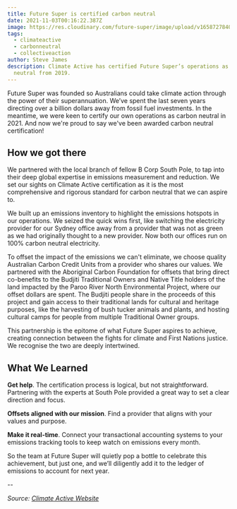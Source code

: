 ```yaml
---
title: Future Super is certified carbon neutral
date: 2021-11-03T00:16:22.387Z
image: https://res.cloudinary.com/future-super/image/upload/v1658727840/trees2.png
tags:
  - climateactive
  - carbonneutral
  - collectiveaction
author: Steve James
description: Climate Active has certified Future Super’s operations as carbon
  neutral from 2019.
---
```


Future Super was founded so Australians could take climate action through the power of their superannuation. We’ve spent the last seven years directing over a billion dollars away from fossil fuel investments. In the meantime, we were keen to certify our own operations as carbon neutral in 2021. And now we're proud to say we've been awarded carbon neutral certification!

## How we got there

We partnered with the local branch of fellow B Corp South Pole, to tap into their deep global expertise in emissions measurement and reduction. We set our sights on Climate Active certification as it is the most comprehensive and rigorous standard for carbon neutral that we can aspire to.

We built up an emissions inventory to highlight the emissions hotspots in our operations. We seized the quick wins first, like switching the electricity provider for our Sydney office away from a provider that was not as green as we had originally thought to a new provider. Now both our offices run on 100% carbon neutral electricity.

To offset the impact of the emissions we can't eliminate, we choose quality Australian Carbon Credit Units from a provider who shares our values. We partnered with the Aboriginal Carbon Foundation for offsets that bring direct co-benefits to the Budjiti Traditional Owners and Native Title holders of the land impacted by the Paroo River North Environmental Project, where our offset dollars are spent. The Budjiti people share in the proceeds of this project and gain access to their traditional lands for cultural and heritage purposes, like the harvesting of bush tucker animals and plants, and hosting cultural camps for people from multiple Traditional Owner groups.

This partnership is the epitome of what Future Super aspires to achieve, creating connection between the fights for climate and First Nations justice. We recognise the two are deeply intertwined.

## What We Learned

**Get help**. The certification process is logical, but not straightforward. Partnering with the experts at South Pole provided a great way to set a clear direction and focus.

**Offsets aligned with our mission**. Find a provider that aligns with your values and purpose.

**Make it real-time**. Connect your transactional accounting systems to your emissions tracking tools to keep watch on emissions every month.

So the team at Future Super will quietly pop a bottle to celebrate this achievement, but just one, and we’ll diligently add it to the ledger of emissions to account for next year.

--

_Source: [Climate Active Website](https://www.climateactive.org.au/buy-climate-active/certified-members/future-super)_
